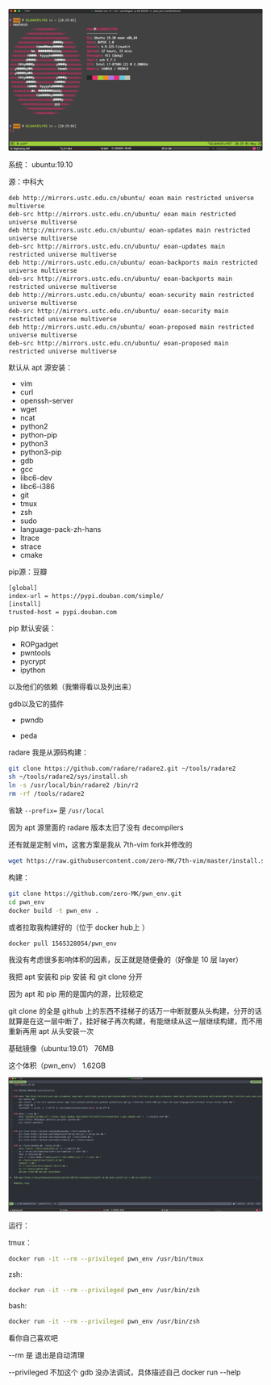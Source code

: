 ![image-20200501182925099](image-20200501182925099.png)

系统： ubuntu:19.10

源：中科大

```
deb http://mirrors.ustc.edu.cn/ubuntu/ eoan main restricted universe multiverse
deb-src http://mirrors.ustc.edu.cn/ubuntu/ eoan main restricted universe multiverse
deb http://mirrors.ustc.edu.cn/ubuntu/ eoan-updates main restricted universe multiverse
deb-src http://mirrors.ustc.edu.cn/ubuntu/ eoan-updates main restricted universe multiverse
deb http://mirrors.ustc.edu.cn/ubuntu/ eoan-backports main restricted universe multiverse
deb-src http://mirrors.ustc.edu.cn/ubuntu/ eoan-backports main restricted universe multiverse
deb http://mirrors.ustc.edu.cn/ubuntu/ eoan-security main restricted universe multiverse
deb-src http://mirrors.ustc.edu.cn/ubuntu/ eoan-security main restricted universe multiverse
deb http://mirrors.ustc.edu.cn/ubuntu/ eoan-proposed main restricted universe multiverse
deb-src http://mirrors.ustc.edu.cn/ubuntu/ eoan-proposed main restricted universe multiverse
```

默认从 apt 源安装：

- vim
- curl
- openssh-server
- wget
- ncat
- python2
- python-pip
- python3
- python3-pip
- gdb
- gcc
- libc6-dev
- libc6-i386
- git
- tmux
- zsh
- sudo
- language-pack-zh-hans
- ltrace
- strace
- cmake



pip源：豆瓣

```
[global]
index-url = https://pypi.douban.com/simple/
[install]
trusted-host = pypi.douban.com
```

pip 默认安装：

- ROPgadget
- pwntools
- pycrypt
-  ipython

以及他们的依赖（我懒得看以及列出来）



gdb以及它的插件

- pwndb

- peda



radare 我是从源码构建：

```bash
git clone https://github.com/radare/radare2.git ~/tools/radare2
sh ~/tools/radare2/sys/install.sh
ln -s /usr/local/bin/radare2 /bin/r2
rm -rf /tools/radare2
```

省缺 `--prefix=` 是  `/usr/local` 

因为 apt 源里面的 radare 版本太旧了没有 decompilers



还有就是定制 vim，这套方案是我从 7th-vim fork并修改的

```bash
wget https://raw.githubusercontent.com/zero-MK/7th-vim/master/install.sh && bash install.sh -i
```



构建：

```bash
git clone https://github.com/zero-MK/pwn_env.git
cd pwn_env
docker build -t pwn_env .
```

或者拉取我构建好的（位于 docker hub上 ）

```base
docker pull 1565328054/pwn_env
```

我没有考虑很多影响体积的因素，反正就是随便叠的（好像是 10 层 layer）

我把 apt 安装和 pip 安装 和 git clone 分开

因为 apt 和 pip 用的是国内的源，比较稳定

git clone 的全是 github 上的东西不挂梯子的话万一中断就要从头构建，分开的话就算是在这一层中断了，挂好梯子再次构建，有能继续从这一层继续构建，而不用重新再用 apt 从头安装一次

基础镜像（ubuntu:19.01） 76MB 

这个体积（pwn_env） 1.62GB

![image-20200501183013894](image-20200501183013894.png)



运行：

tmux：

```bash
docker run -it --rm --privileged pwn_env /usr/bin/tmux
```

zsh:

```bash
docker run -it --rm --privileged pwn_env /usr/bin/zsh
```

bash:

```bash
docker run -it --rm --privileged pwn_env /usr/bin/zsh
```

看你自己喜欢吧

--rm 是 退出是自动清理

--privileged 不加这个 gdb 没办法调试，具体描述自己 docker run --help